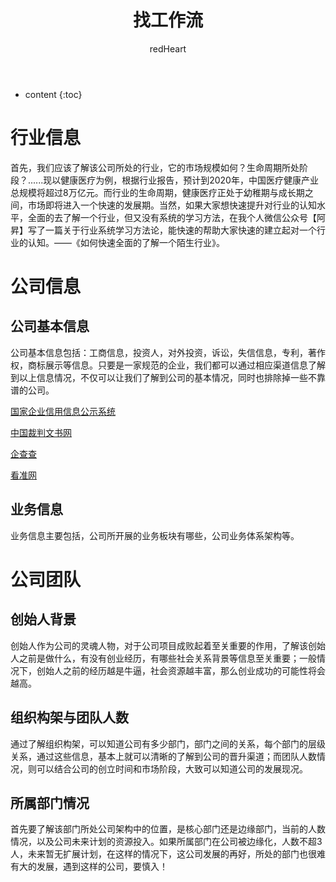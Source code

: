 ﻿---
layout: post
title:  "找工作流"
categories: Link
tags:  countdown Link
author: redHeart
---

* content
{:toc}








# 行业信息  

首先，我们应该了解该公司所处的行业，它的市场规模如何？生命周期所处阶段？......现以健康医疗为例，根据行业报告，预计到2020年，中国医疗健康产业总规模将超过8万亿元。而行业的生命周期，健康医疗正处于幼稚期与成长期之间，市场即将进入一个快速的发展期。当然，如果大家想快速提升对行业的认知水平，全面的去了解一个行业，但又没有系统的学习方法，在我个人微信公众号【阿昇】写了一篇关于行业系统学习方法论，能快速的帮助大家快速的建立起对一个行业的认知。——《如何快速全面的了解一个陌生行业》。 

# 公司信息

## 公司基本信息 

公司基本信息包括：工商信息，投资人，对外投资，诉讼，失信信息，专利，著作权，商标展示等信息。只要是一家规范的企业，我们都可以通过相应渠道信息了解到以上信息情况，不仅可以让我们了解到公司的基本情况，同时也排除掉一些不靠谱的公司。

[国家企业信用信息公示系统](http://www.gsxt.gov.cn/index.html)

[中国裁判文书网](http://wenshu.court.gov.cn/Index)

[企查查](http://www.qichacha.com/)

[看准网](http://www.kanzhun.com/)

## 业务信息 

业务信息主要包括，公司所开展的业务板块有哪些，公司业务体系架构等。 

# 公司团队 

## 创始人背景 

创始人作为公司的灵魂人物，对于公司项目成败起着至关重要的作用，了解该创始人之前是做什么，有没有创业经历，有哪些社会关系背景等信息至关重要；一般情况下，创始人之前的经历越是牛逼，社会资源越丰富，那么创业成功的可能性将会越高。 

## 组织构架与团队人数 

通过了解组织构架，可以知道公司有多少部门，部门之间的关系，每个部门的层级关系，通过这些信息，基本上就可以清晰的了解到公司的晋升渠道；而团队人数情况，则可以结合公司的创立时间和市场阶段，大致可以知道公司的发展现况。 

## 所属部门情况 

首先要了解该部门所处公司架构中的位置，是核心部门还是边缘部门，当前的人数情况，以及公司未来计划的资源投入。如果所属部门在公司被边缘化，人数不超3人，未来暂无扩展计划，在这样的情况下，这公司发展的再好，所处的部门也很难有大的发展，遇到这样的公司，要慎入！ 